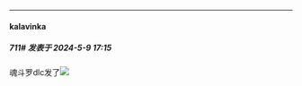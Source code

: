 ﻿
*****

####  kalavinka  
##### 711#       发表于 2024-5-9 17:15

魂斗罗dlc发了<img src="https://static.saraba1st.com/image/smiley/face2017/074.png" referrerpolicy="no-referrer">

